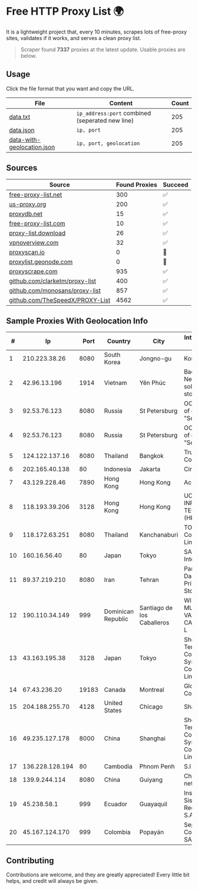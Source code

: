 
# Free HTTP Proxy List 🌍

It is a lightweight project that, every 10 minutes, scrapes lots of free-proxy sites, validates if it works, and serves a clean proxy list.


> Scraper found **7337** proxies at the latest update. Usable proxies are below.

## Usage

Click the file format that you want and copy the URL.


|File|Content|Count|
|----|-------|-----|
|[data.txt](https://raw.githubusercontent.com/themiralay/Proxy-List-World/master/data.txt)|`ip_address:port` combined (seperated new line)|205|
|[data.json](https://raw.githubusercontent.com/themiralay/Proxy-List-World/master/data.json)|`ip, port`|205|
|[data-with-geolocation.json](https://raw.githubusercontent.com/themiralay/Proxy-List-World/master/data-with-geolocation.json)|`ip, port, geolocation`|205|

## Sources

|Source|Found Proxies|Succeed|
|------|-------------|-------|
|[free-proxy-list.net](https://free-proxy-list.net)|300|✅|
|[us-proxy.org](https://www.us-proxy.org)|200|✅|
|[proxydb.net](http://proxydb.net)|15|✅|
|[free-proxy-list.com](https://free-proxy-list.com/?page=&port=&type%5B%5D=http&type%5B%5D=https&up_time=0&search=Search)|10|✅|
|[proxy-list.download](https://www.proxy-list.download/HTTP)|26|✅|
|[vpnoverview.com](https://vpnoverview.com/privacy/anonymous-browsing/free-proxy-servers)|32|✅|
|[proxyscan.io](https://www.proxyscan.io)|0|🚫|
|[proxylist.geonode.com](https://proxylist.geonode.com/api/proxy-list?limit=300&page=1&sort_by=lastChecked&sort_type=desc&protocols=http,https)|0|🚫|
|[proxyscrape.com](https://api.proxyscrape.com/v2/?request=displayproxies&protocol=http&timeout=10000&country=all&ssl=all&anonymity=all)|935|✅|
|[github.com/clarketm/proxy-list](https://raw.githubusercontent.com/clarketm/proxy-list/master/proxy-list-raw.txt)|400|✅|
|[github.com/monosans/proxy-list](https://raw.githubusercontent.com/monosans/proxy-list/main/proxies/http.txt)|857|✅|
|[github.com/TheSpeedX/PROXY-List](https://raw.githubusercontent.com/TheSpeedX/PROXY-List/master/http.txt)|4562|✅|


## Sample Proxies With Geolocation Info

|#|Ip|Port|Country|City|Internet Service Provider|
|-|--|----|-------|----|-------------------------|
|1|210.223.38.26|8080|South Korea|Jongno-gu|Korea Telecom|
|2|42.96.13.196|1914|Vietnam|Yên Phúc|Bach Kim Network solutions Join stock company|
|3|92.53.76.123|8080|Russia|St Petersburg|OOO "Network of data-centers "Selectel"|
|4|92.53.76.123|8080|Russia|St Petersburg|OOO "Network of data-centers "Selectel"|
|5|124.122.137.16|8080|Thailand|Bangkok|True Internet Co., Ltd.|
|6|202.165.40.138|80|Indonesia|Jakarta|Circlecom|
|7|43.129.228.46|7890|Hong Kong|Hong Kong|Aceville Pte.ltd|
|8|118.193.39.206|3128|Hong Kong|Hong Kong|UCLOUD INFORMATION TECHNOLOGY (HK) LIMITED|
|9|118.172.63.251|8080|Thailand|Kanchanaburi|TOT Public Company Limited|
|10|160.16.56.40|80|Japan|Tokyo|SAKURA Internet Inc.|
|11|89.37.219.210|8080|Iran|Tehran|Parvaresh Dadeha Co. Private Joint Stock|
|12|190.110.34.149|999|Dominican Republic|Santiago de los Caballeros|WIRELESS MULTI SERVICE VARGAS CABRERA, S. R. L|
|13|43.163.195.38|3128|Japan|Tokyo|Shenzhen Tencent Computer Systems Company Limited|
|14|67.43.236.20|19183|Canada|Montreal|GloboTech Communications|
|15|204.188.255.70|4128|United States|Chicago|Sharktech|
|16|49.235.127.178|8000|China|Shanghai|Shenzhen Tencent Computer Systems Company Limited|
|17|136.228.128.194|80|Cambodia|Phnom Penh|S.I Group|
|18|139.9.244.114|8080|China|Guiyang|China Unicom IP network|
|19|45.238.58.1|999|Ecuador|Guayaquil|Instalacion De Sistemas EN Redes Insysred S.A.|
|20|45.167.124.170|999|Colombia|Popayán|Sepcom Comunicaciones SAS|



## Contributing

Contributions are welcome, and they are greatly appreciated! Every
little bit helps, and credit will always be given.

